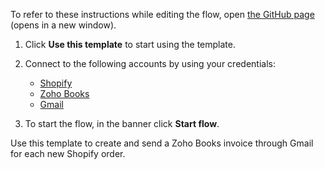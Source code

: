 To refer to these instructions while editing the flow, open [the GitHub page](https://github.com/ot4i/app-connect-templates/blob/main/resources/markdown/Create%20and%20send%20Zoho%20Books%20invoice%20through%20Gmail%20for%20each%20new%20Shopify%20order_instructions.md) (opens in a new window).

1. Click **Use this template** to start using the template.
2. Connect to the following accounts by using your credentials:
   - [Shopify](https://www.ibm.com/docs/en/app-connect/containers_cd?topic=apps-shopify)
   - [Zoho Books](https://www.ibm.com/docs/en/app-connect/containers_cd?topic=apps-zoho-books)
   - [Gmail](https://www.ibm.com/docs/en/app-connect/containers_cd?topic=apps-gmail)
   
3. To start the flow, in the banner click **Start flow**.

Use this template to create and send a Zoho Books invoice through Gmail for each new Shopify order.